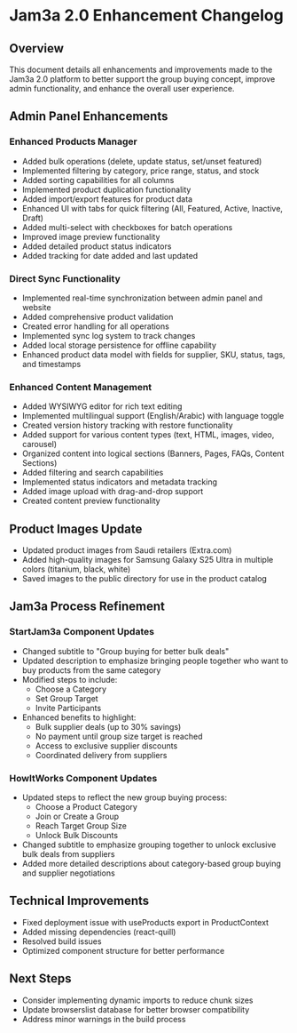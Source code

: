 # Jam3a 2.0 Enhancement Changelog

## Overview
This document details all enhancements and improvements made to the Jam3a 2.0 platform to better support the group buying concept, improve admin functionality, and enhance the overall user experience.

## Admin Panel Enhancements

### Enhanced Products Manager
- Added bulk operations (delete, update status, set/unset featured)
- Implemented filtering by category, price range, status, and stock
- Added sorting capabilities for all columns
- Implemented product duplication functionality
- Added import/export features for product data
- Enhanced UI with tabs for quick filtering (All, Featured, Active, Inactive, Draft)
- Added multi-select with checkboxes for batch operations
- Improved image preview functionality
- Added detailed product status indicators
- Added tracking for date added and last updated

### Direct Sync Functionality
- Implemented real-time synchronization between admin panel and website
- Added comprehensive product validation
- Created error handling for all operations
- Implemented sync log system to track changes
- Added local storage persistence for offline capability
- Enhanced product data model with fields for supplier, SKU, status, tags, and timestamps

### Enhanced Content Management
- Added WYSIWYG editor for rich text editing
- Implemented multilingual support (English/Arabic) with language toggle
- Created version history tracking with restore functionality
- Added support for various content types (text, HTML, images, video, carousel)
- Organized content into logical sections (Banners, Pages, FAQs, Content Sections)
- Added filtering and search capabilities
- Implemented status indicators and metadata tracking
- Added image upload with drag-and-drop support
- Created content preview functionality

## Product Images Update
- Updated product images from Saudi retailers (Extra.com)
- Added high-quality images for Samsung Galaxy S25 Ultra in multiple colors (titanium, black, white)
- Saved images to the public directory for use in the product catalog

## Jam3a Process Refinement

### StartJam3a Component Updates
- Changed subtitle to "Group buying for better bulk deals"
- Updated description to emphasize bringing people together who want to buy products from the same category
- Modified steps to include:
  * Choose a Category
  * Set Group Target
  * Invite Participants
- Enhanced benefits to highlight:
  * Bulk supplier deals (up to 30% savings)
  * No payment until group size target is reached
  * Access to exclusive supplier discounts
  * Coordinated delivery from suppliers

### HowItWorks Component Updates
- Updated steps to reflect the new group buying process:
  * Choose a Product Category
  * Join or Create a Group
  * Reach Target Group Size
  * Unlock Bulk Discounts
- Changed subtitle to emphasize grouping together to unlock exclusive bulk deals from suppliers
- Added more detailed descriptions about category-based group buying and supplier negotiations

## Technical Improvements
- Fixed deployment issue with useProducts export in ProductContext
- Added missing dependencies (react-quill)
- Resolved build issues
- Optimized component structure for better performance

## Next Steps
- Consider implementing dynamic imports to reduce chunk sizes
- Update browserslist database for better browser compatibility
- Address minor warnings in the build process
